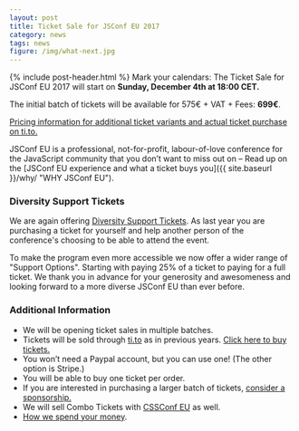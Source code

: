 ```yaml
---
layout: post
title: Ticket Sale for JSConf EU 2017
category: news
tags: news
figure: /img/what-next.jpg
---
```


{% include post-header.html %}
Mark your calendars: The Ticket Sale for JSConf EU 2017 will start on **Sunday, December 4th at 18:00 CET.**

The initial batch of tickets will be available for 575€ + VAT + Fees: **699€**.

[Pricing information for additional ticket variants and actual ticket purchase on ti.to.](https://ti.to/jsconfeu/jsconfeu2017)

JSConf EU is a professional, not-for-profit, labour-of-love conference for the JavaScript community that you don’t want to miss out on – Read up on the [JSConf EU experience and what a ticket buys you]({{ site.baseurl }}/why/ "WHY JSConf EU").

### Diversity Support Tickets

We are again offering [Diversity Support Tickets](/diversity-tickets). As last year you are purchasing a ticket for yourself and help another person of the conference's choosing to be able to attend the event.

To make the program even more accessible we now offer a wider range of "Support Options". Starting with paying 25% of a ticket to paying for a full ticket. We thank you in advance for your generosity and awesomeness and looking forward to a more diverse JSConf EU than ever before.

### Additional Information

- We will be opening ticket sales in multiple batches.
- Tickets will be sold through [ti.to](https://ti.to/jsconfeu/jsconfeu2017) as in previous years. [Click here to buy tickets.](https://ti.to/jsconfeu/jsconfeu2017)
- You won’t need a Paypal account, but you can use one! (The other option is Stripe.)
- You will be able to buy one ticket per order.
- If you are interested in purchasing a larger batch of tickets, [consider a sponsorship.](/sponsors/)
- We will sell Combo Tickets with [CSSConf EU](http://2017.cssconf.eu) as well.
- [How we spend your money](http://2013.jsconf.eu/news/2013/06/15/how-we-spend-your-money.html).

